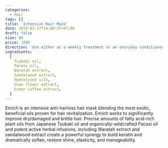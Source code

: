 ```yaml
---
categories:
  - Hair
tags: []
title: 'Intensive Hair Mask'
date: 2019-03-27T14:00:37+07:00
draft: false
size: 60
price: 1890
direction: 'Use either as a weekly treatment or an everyday conditioner after Brisuthi oil shampoo. Massage well with your fingertips in gentle circular motion. Leave on for 15-20 minutes and rinse.'
ingredients:
  [
    Tsubaki oil,
    Pacaxi oil,
    Waratah extract,
    Sandalwood extract,
    Hydrolyzed silk,
    Snow flower extract,
    Green coffee extract,
  ]
---
```


Enrich is an intensive anti-hairloss hair mask blending the most exotic, beneficial oils proven for hair revitalization. Enrich works to significantly improve dry/damaged and brittle hair. Precise amounts of fatty acid-rich plant oils from Japanese Tsubaki oil and organically-wildcrafted Pacaxi oil and potent active herbal infusions, including Waratah extract and sandalwood extract create a powerful synergy to build keratin and dramatically soften, restore shine, elasticity, and manageability.
